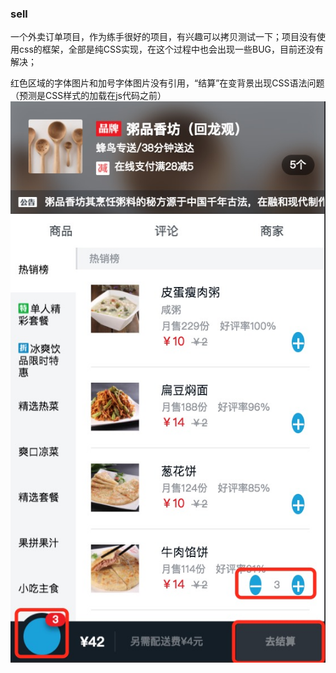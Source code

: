 ### sell
一个外卖订单项目，作为练手很好的项目，有兴趣可以拷贝测试一下；项目没有使用css的框架，全部是纯CSS实现，在这个过程中也会出现一些BUG，目前还没有解决；

红色区域的字体图片和加号字体图片没有引用，“结算”在变背景出现CSS语法问题（预测是CSS样式的加载在js代码之前）
![GitHub](/img/1.png)
